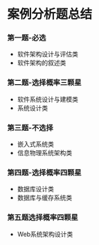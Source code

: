 # 案例分析题总结<!-- {docsify-ignore-all} -->



### 第一题-必选

- 软件架构设计与评估类
- 软件架构的叙述类



### 第二题-选择概率三颗星

- 软件系统设计与建模类
- 系统设计类



### 第三题-不选择

- 嵌入式系统类
- 信息物理系统架构类



### 第四题-选择概率四颗星

- 数据库设计类
- 数据库与缓存系统类



### 第五题选择概率四颗星

- Web系统架构设计类